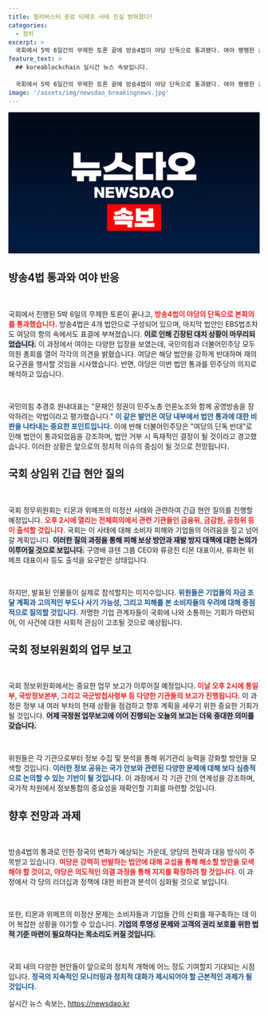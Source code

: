 ```yaml
---
title: 필리버스터 종료 티메프 사태 진실 밝혀졌다!
categories:
  - 정치
excerpt: >
  국회에서 5박 6일간의 무제한 토론 끝에 방송4법이 야당 단독으로 통과됐다. 여야 팽팽한 긴장 속, 반대와 찬성이 엇갈리는 가운데 법안의 미래는 어떻게 될까? 클릭해서 자세한 소식을 확인하세요!
feature_text: >
  ## koreablockchain 실시간 뉴스 속보입니다.

  국회에서 5박 6일간의 무제한 토론 끝에 방송4법이 야당 단독으로 통과됐다. 여야 팽팽한 긴장 속, 반대와 찬성이 엇갈리는 가운데 법안의 미래는 어떻게 될까? 클릭해서 자세한 소식을 확인하세요!
image: '/assets/img/newsdao_breakingnews.jpg'
---
```


<p><img src="/assets/img/newsdao_breakingnews.jpg" alt="koreablockchain 속보" /></p>

<h2 data-ke-size="size26">방송4법 통과와 여야 반응</h2>

<p data-ke-size="size16">&nbsp;</p> 

<p>국회에서 진행된 5박 6일의 무제한 토론이 끝나고, <b><span style="color: #ee2323;">방송4법이 야당의 단독으로 본회의를 통과했습니다.</span></b> 방송4법은 4개 법안으로 구성되어 있으며, 마지막 법안인 EBS법조차도 여당의 항의 속에서도 표결에 부쳐졌습니다. <b><span style="background-color: #21538527;">이로 인해 긴장된 대치 상황이 마무리되었습니다.</span></b> 이 과정에서 여야는 다양한 입장을 보였는데, 국민의힘과 더불어민주당 모두 의원 총회를 열어 각각의 의견을 밝혔습니다. 여당은 해당 법안을 강하게 반대하며 재의요구권을 행사할 것임을 시사했습니다. 반면, 야당은 이번 법안 통과를 민주당의 의지로 해석하고 있습니다. </p>

<p data-ke-size="size16">&nbsp;</p>

<p>국민의힘 추경호 원내대표는 "문재인 정권이 민주노총 언론노조와 함께 공영방송을 장악하려는 악법이라고 평가했습니다." <b><span style="color: #1a5490;">이 같은 발언은 여당 내부에서 법안 통과에 대한 비판을 나타내는 중요한 포인트입니다.</span></b> 이에 반해 더불어민주당은 "여당의 단독 반대"로 인해 법안이 통과되었음을 강조하며, 법안 거부 시 독재적인 결정이 될 것이라고 경고했습니다. 이러한 상황은 앞으로의 정치적 이슈의 중심이 될 것으로 전망됩니다. </p>

<h2 data-ke-size="size26">국회 상임위 긴급 현안 질의</h2>

<p data-ke-size="size16">&nbsp;</p> 

<p>국회 정무위원회는 티몬과 위메프의 미정산 사태와 관련하여 긴급 현안 질의를 진행할 예정입니다. <b><span style="color: #ee2323;">오후 2시에 열리는 전체회의에서 관련 기관들인 금융위, 금감원, 공정위 등이 출석할 것입니다.</span></b> 국회는 이 사태에 대해 소비자 피해와 기업들의 어려움을 짚고 넘어갈 계획입니다. <b><span style="background-color: #21538527;">이러한 질의 과정을 통해 피해 보상 방안과 재발 방지 대책에 대한 논의가 이루어질 것으로 보입니다.</span></b> 구영배 큐텐 그룹 CEO와 류광진 티몬 대표이사, 류화현 위메프 대표이사 등도 출석을 요구받은 상태입니다. </p>

<p data-ke-size="size16">&nbsp;</p>

<p>하지만, 발표된 인물들이 실제로 참석할지는 미지수입니다. <b><span style="color: #1a5490;">위원들은 기업들의 자금 조달 계획과 고의적인 부도나 사기 가능성, 그리고 피해를 본 소비자들의 우려에 대해 중점적으로 질의할 것입니다.</span></b> 저명한 기업 관계자들이 국회에 나와 소통하는 기회가 마련되어, 이 사건에 대한 사회적 관심이 고조될 것으로 예상됩니다. </p>

<h2 data-ke-size="size26">국회 정보위원회의 업무 보고</h2>

<p data-ke-size="size16">&nbsp;</p> 

<p>국회 정보위원회에서는 중요한 업무 보고가 이루어질 예정입니다. <b><span style="color: #ee2323;">이날 오후 2시에 통일부, 국방정보본부, 그리고 국군방첩사령부 등 다양한 기관들의 보고가 진행됩니다.</span></b> 이 과정은 정부 내 여러 부처의 현재 상황을 점검하고 향후 계획을 세우기 위한 중요한 기회가 될 것입니다. <b><span style="background-color: #21538527;">어제 국정원 업무보고에 이어 진행되는 오늘의 보고는 더욱 중대한 의미를 갖습니다.</span></b> </p>

<p data-ke-size="size16">&nbsp;</p>

<p>위원들은 각 기관으로부터 정보 수집 및 분석을 통해 위기관리 능력을 강화할 방안을 모색할 것입니다. <b><span style="color: #1a5490;">이러한 정보 공유는 국가 안보와 관련된 다양한 문제에 대해 보다 심층적으로 논의할 수 있는 기반이 될 것입니다.</span></b> 이 과정에서 각 기관 간의 연계성을 강조하며, 국가적 차원에서 정보통합의 중요성을 재확인할 기회를 마련할 것입니다. </p>

<h2 data-ke-size="size26">향후 전망과 과제</h2>

<p data-ke-size="size16">&nbsp;</p> 

<p>방송4법의 통과로 인한 정국의 변화가 예상되는 가운데, 양당의 전략과 대응 방식이 주목받고 있습니다. <b><span style="color: #ee2323;">여당은 강력히 반발하는 법안에 대해 교섭을 통해 해소할 방안을 모색해야 할 것이고, 야당은 의도적인 의결 과정을 통해 지지를 확장하려 할 것입니다.</span></b> 이 과정에서 각 당의 리더십과 정책에 대한 비판과 분석이 심화될 것으로 보입니다. </p>

<p data-ke-size="size16">&nbsp;</p>

<p>또한, 티몬과 위메프의 미정산 문제는 소비자들과 기업들 간의 신뢰를 재구축하는 데 이어 복잡한 상황을 야기할 수 있습니다. <b><span style="background-color: #21538527;">기업의 투명성 문제와 고객의 권리 보호를 위한 법적 기준 마련이 필요하다는 목소리도 커질 것입니다.</span></b> </p>

<p data-ke-size="size16">&nbsp;</p>

<p>국회 내의 다양한 현안들이 앞으로의 정치적 개혁에 어느 정도 기여할지 기대되는 시점입니다. <b><span style="color: #1a5490;">정국의 지속적인 모니터링과 정치적 대화가 제시되어야 할 근본적인 과제가 될 것입니다.</span></b></p>
실시간 뉴스 속보는, <a href="https://newsdao.kr" rel="dofollow">https://newsdao.kr</a>


